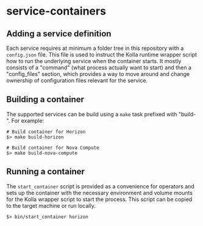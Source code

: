 # service-containers

## Adding a service definition

Each service requires at minimum a folder tree in this repository with a
`config.json` file. This file is used to instruct the Kolla runtime wrapper
script how to run the underlying service when the container starts. It mostly
consists of a "command" (what process actually want to start) and then a
"config_files" section, which provides a way to move around and change ownership
of configuration files relevant for the service.

## Building a container

The supported services can be build using a `make` task prefixed with "build-".
For example:

```
# Build container for Horizon
$> make build-horizon

# Build container for Nova Compute
$> make build-nova-compute
```

## Running a container

The `start_container` script is provided as a convenience for operators and
sets up the container with the necessary environment and volume mounts for the
Kolla wrapper script to start the process. This script can be copied to the
target machine or run locally.

```
$> bin/start_container horizon
```
